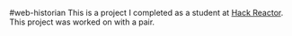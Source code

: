 #web-historian
This is a project I completed as a student at [Hack Reactor](http://www.hackreactor.com/). This project was worked on with a pair.
